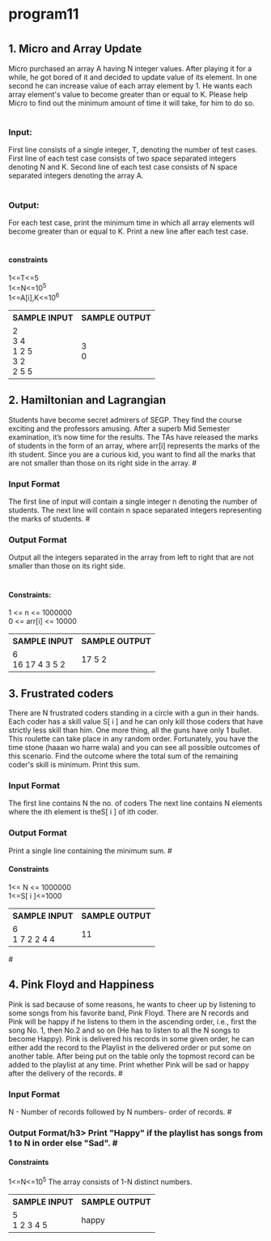 # <h1>program11</h1>
# <h2>1. Micro and Array Update</h2>
Micro purchased an array A having N integer values. After playing it for a while, he got 
bored of it and decided to update value of its element. In one second he can increase 
value of each array element by 1. He wants each array element's value to become greater 
than or equal to K. Please help Micro to find out the minimum amount of time it will take, 
for him to do so.
# <h3>Input:</h3>
First line consists of a single integer, T, denoting the number of test cases.
First line of each test case consists of two space separated integers denoting N and K.
Second line of each test case consists of N space separated integers denoting the array 
A.
# <h3>Output:</h3>
For each test case, print the minimum time in which all array elements will become 
greater than or equal to K. Print a new line after each test case.
# <h4>constraints</h4>
1<=T<=5<br>1<=N<=10<sup>5</sup><br>
1<=A[i],K<=10<sup>6</sup><br>
<table style="width:100%"> 
<tr> 
<th>SAMPLE INPUT</th> 
<th>SAMPLE OUTPUT</th> 
</tr> 
<tr>  
<td>2<br> 3 4<br> 1 2 5<br> 3 2<br>    2 5 5</td> 
<td>3<br>    0</td> 
</tr> 
</table>
<h2>2. Hamiltonian and Lagrangian </h2>
Students have become secret admirers of SEGP. They find the course exciting and the 
professors amusing. After a superb Mid Semester examination, it’s now time for the 
results. The TAs have released the marks of students in the form of an array, where arr[i] 
represents the marks of the ith student.
Since you are a curious kid, you want to find all the marks that are not smaller than those 
on its right side in the array.
# <h3>Input Format</h3>
The first line of input will contain a single integer n denoting the number of students.
The next line will contain n space separated integers representing the marks of students.
# <h3>Output Format</h3>
Output all the integers separated in the array from left to right that are not smaller than 
those on its right side.



# <h4>Constraints:</h4> 1 <= n <= 1000000<br> 0 <= arr[i] <= 10000<br> 
<table style="width:100%"> <tr>   <th>SAMPLE INPUT</th> 
  <th>SAMPLE OUTPUT</th> </tr> 
  <tr>   <tr>    <td>6<br>     16 17 4 3 5 2</td>  
  <td>17 5 2</td> 
  </tr> </table>
<h2>3. Frustrated coders </h2>
There are N frustrated coders standing in a circle with a gun in their hands. Each coder 
has a skill value S[ i ] and he can only kill those coders that have strictly less skill than 
him. One more thing, all the guns have only 1 bullet. This roulette can take place in 
any random order. Fortunately, you have the time stone (haaan wo harre wala) and 
you can see all possible outcomes of this scenario. Find the outcome where the total 
sum of the remaining coder's skill is minimum. Print this sum.
<h3>Input Format</h3>
The first line contains N the no. of coders
The next line contains N elements where the ith element is theS[ i ] of ith coder.
<h3>Output Format</h3>
Print a single line containing the minimum sum.
# <h4>Constraints</h4> 1<= N <= 1000000<br> 1<=S[ i ]<=1000<br> <table style="width:100%"> <tr> 
  <th>SAMPLE INPUT</th>   <th>SAMPLE OUTPUT</th>
  </tr>  <tr>    <td>6<br>      1 7 2 2 4 4</td> 
  <td>11</td>  </tr>  </table>
  #<h2>4. Pink Floyd and Happiness </h2>
Pink is sad because of some reasons, he wants to cheer up by listening to some songs 
from his favorite band, Pink Floyd.
There are N records and Pink will be happy if he listens to them in the ascending 
order, i.e., first the song No. 1, then No.2 and so on (He has to listen to all the N songs 
to become Happy).
Pink is delivered his records in some given order, he can either add the record to the 
Playlist in the delivered order or put some on another table. After being put on the 
table only the topmost record can be added to the playlist at any time.
Print whether Pink will be sad or happy after the delivery of the records.
#<h3>Input Format</h3>
N - Number of records followed by
N numbers- order of records.
#<h3>Output Format/h3>
Print "Happy" if the playlist has songs from 1 to N in order else "Sad".
#<h4>Constraints</h4>
1<=N<=10<sup>5</sup>
The array consists of 1-N distinct numbers.
<table> <tr> <th>SAMPLE INPUT</th><th>SAMPLE OUTPUT</th></tr>
  <tr><td>5<br>1 2 3 4 5</td><td>happy</td></tr>
  <table>
